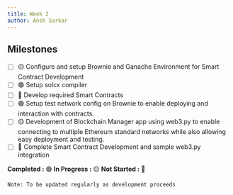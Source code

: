 ```yaml
---
title: Week 2
author: Ansh Sarkar
---
```

<!--

-->

## Milestones

- [ ] 🟡 Configure and setup Brownie and Ganache Environment for Smart Contract Development
- [ ] 🟢 Setup solcx compiler
- [ ] 🔴 Develop required Smart Contracts
- [ ] 🟢 Setup test network config on Brownie to enable deploying and interaction with contracts.
- [ ] 🟡 Development of  Blockchain Manager app using web3.py to enable connecting to multiple Ethereum standard networks while also allowing easy deployment and testing.
- [ ] 🔴 Complete Smart Contract Development and sample web3.py integration

**Completed :** 🟢    **In Progress :** 🟡    **Not Started :** 🔴

```Note: To be updated regularly as development proceeds```

